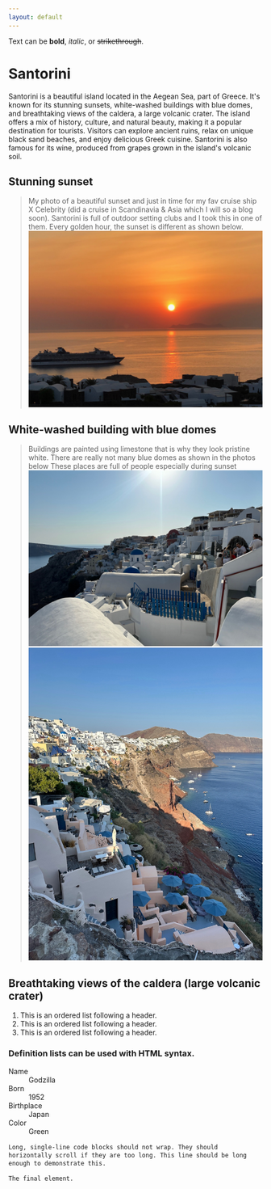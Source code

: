 ```yaml
---
layout: default
---
```


Text can be **bold**, _italic_, or ~~strikethrough~~.

# Santorini

Santorini is a beautiful island located in the Aegean Sea, part of Greece. It's known for its stunning sunsets, white-washed buildings with blue domes, and breathtaking views of the caldera, a large volcanic crater. The island offers a mix of history, culture, and natural beauty, making it a popular destination for tourists. Visitors can explore ancient ruins, relax on unique black sand beaches, and enjoy delicious Greek cuisine. Santorini is also famous for its wine, produced from grapes grown in the island's volcanic soil. 

## Stunning sunset

> My photo of a beautiful sunset and just in time for my fav cruise ship X Celebrity (did a cruise in Scandinavia & Asia which I will so a blog soon). 
> Santorini is full of outdoor setting clubs and I took this in one of them. 
> Every golden hour, the sunset is different as shown below. 
![Octocat](./IMG_5829.jpeg) 

## White-washed building with blue domes

> Buildings are painted using limestone that is why they look pristine white.
> There are really not many blue domes as shown in the photos below
> These places are full of people especially during sunset
![Octocat](./blue1.jpeg)
![Octocat](./blue2.jpeg)

## Breathtaking views of the caldera (large volcanic crater)

1.  This is an ordered list following a header.
2.  This is an ordered list following a header.
3.  This is an ordered list following a header.



### Definition lists can be used with HTML syntax.

<dl>
<dt>Name</dt>
<dd>Godzilla</dd>
<dt>Born</dt>
<dd>1952</dd>
<dt>Birthplace</dt>
<dd>Japan</dd>
<dt>Color</dt>
<dd>Green</dd>
</dl>

```
Long, single-line code blocks should not wrap. They should horizontally scroll if they are too long. This line should be long enough to demonstrate this.
```

```
The final element.
```
